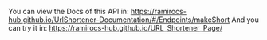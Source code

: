You can view the Docs of this API in: https://ramirocs-hub.github.io/UrlShortener-Documentation/#/Endpoints/makeShort
And you can try it in: https://ramirocs-hub.github.io/URL_Shortener_Page/
